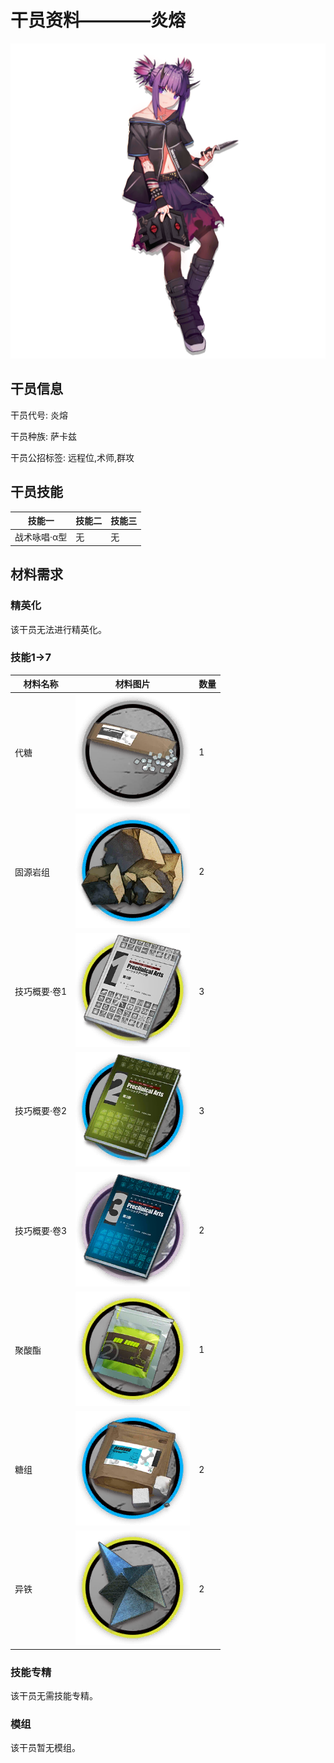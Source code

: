 # 干员资料————炎熔

![炎熔](./oprImages/炎熔.png)

## 干员信息

干员代号: 炎熔

干员种族: 萨卡兹

干员公招标签: 远程位,术师,群攻

## 干员技能

| 技能一       | 技能二   | 技能三 |
| ------------ | -------- | ------ |
| 战术咏唱·α型 | 无 | 无 |

## 材料需求

### 精英化

该干员无法进行精英化。

### 技能1→7

| 材料名称      | 材料图片 | 数量  |
|---------|---------|-----|
| 代糖 | ![炎熔](./matIcons/代糖.png)  |   1  |
| 固源岩组 | ![炎熔](./matIcons/固源岩组.png)  |   2  |
| 技巧概要·卷1 | ![炎熔](./matIcons/技巧概要·卷1.png)  |   3  |
| 技巧概要·卷2 | ![炎熔](./matIcons/技巧概要·卷2.png)  |   3  |
| 技巧概要·卷3 | ![炎熔](./matIcons/技巧概要·卷3.png)  |   2  |
| 聚酸酯 | ![炎熔](./matIcons/聚酸酯.png)  |   1  |
| 糖组 | ![炎熔](./matIcons/糖组.png)  |   2  |
| 异铁 | ![炎熔](./matIcons/异铁.png)  |   2  |

### 技能专精

该干员无需技能专精。

### 模组

该干员暂无模组。
